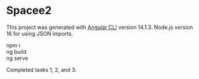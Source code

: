 # Spacee2

This project was generated with [Angular CLI](https://github.com/angular/angular-cli) version 14.1.3.
Node.js version 16 for using JSON imports.


npm i  
ng build  
ng serve  

Completed tasks 1, 2, and 3.
